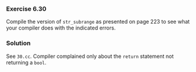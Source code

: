 ### Exercise 6.30

Compile the version of `str_subrange` as presented on page 223 to see what your
compiler does with the indicated errors.

### Solution
See `30.cc`. Compiler complained only about the `return` statement not returning
a `bool`.
